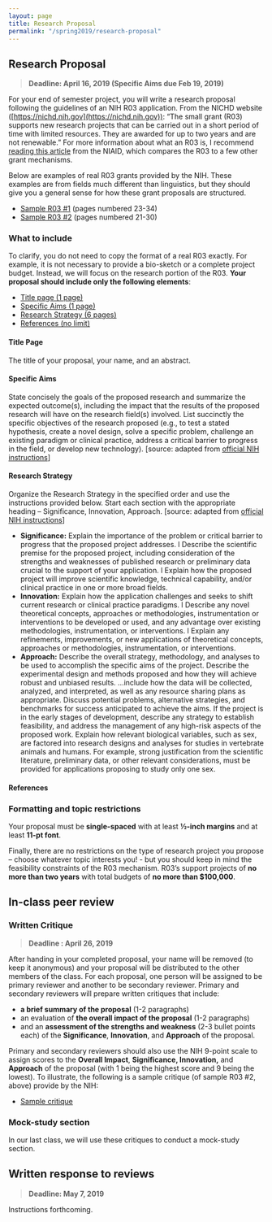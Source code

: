 ```yaml
---
layout: page
title: Research Proposal
permalink: "/spring2019/research-proposal"
---
```


## Research Proposal

> **Deadline: April 16, 2019 (Specific Aims due Feb 19, 2019)**

For your end of semester project, you will write a research proposal following the guidelines of an NIH R03 application. From the NICHD website ([https://nichd.nih.gov](https://nichd.nih.gov)): “The small grant (R03) supports new research projects that can be carried out in a short period of time with limited resources.  They are awarded for up to two years and are not renewable.”  For more information about what an R03 is, I recommend [reading this article](https://www.niaid.nih.gov/grants-contracts/research-project-grants) from the NIAID, which compares the R03 to a few other grant mechanisms.

Below are examples of real R03 grants provided by the NIH.  These examples are from fields much different than linguistics, but they should give you a general sense for how these grant proposals are structured.

* [Sample R03 #1](https://www.niaid.nih.gov/sites/default/files/1r03ai111416-01_karplus_sample_app.pdf) (pages numbered 23-34)
* [Sample R03 #2](https://www.niaid.nih.gov/sites/default/files/1r03ai111015-01_rappleye_full.pdf) (pages numbered 21-30)

### What to include
To clarify, you do not need to copy the format of a real R03 exactly.  For example, it is not necessary to provide a bio-sketch or a complete project budget.  Instead, we will focus on the research portion of the R03.  **Your proposal should include only the following elements**:

* [Title page (1 page)](#title-page)
* [Specific Aims (1 page)](#specific-aims)
* [Research Strategy (6 pages)](#research-strategy)
* [References (no limit)](#references)

#### Title Page
The title of your proposal, your name, and an abstract. 

#### Specific Aims
State concisely the goals of the proposed research and summarize the expected outcome(s), including the impact that the results of the proposed research will have on the research field(s) involved. List succinctly the specific objectives of the research proposed (e.g., to test a stated hypothesis, create a novel design, solve a specific problem, challenge an existing paradigm or clinical practice, address a critical barrier to progress in the field, or develop new technology).  [source: adapted from [official NIH instructions](https://grants.nih.gov/grants/how-to-apply-application-guide/forms-d/research-forms-d.pdf)] 

#### Research Strategy
Organize the Research Strategy in the specified order and use the instructions provided below. Start each section with the appropriate heading – Significance, Innovation, Approach. [source: adapted from [official NIH instructions](https://grants.nih.gov/grants/how-to-apply-application-guide/forms-d/research-forms-d.pdf)]     
* **Significance:** Explain the importance of the problem or critical barrier to progress that the proposed project addresses. l Describe the scientific premise for the proposed project, including consideration of the strengths and weaknesses of published research or preliminary data crucial to the support of your application. l Explain how the proposed project will improve scientific knowledge, technical capability, and/or clinical practice in one or more broad fields.
* **Innovation:** Explain how the application challenges and seeks to shift current research or clinical practice paradigms. l Describe any novel theoretical concepts, approaches or methodologies, instrumentation or interventions to be developed or used, and any advantage over existing methodologies, instrumentation, or interventions. l Explain any refinements, improvements, or new applications of theoretical concepts, approaches or methodologies, instrumentation, or interventions.
* **Approach:** Describe the overall strategy, methodology, and analyses to be used to accomplish the specific aims of the project. Describe the experimental design and methods proposed  and how they will achieve robust and unbiased results. …include how the data will be collected, analyzed, and interpreted, as well as any resource sharing plans as appropriate.  Discuss potential problems, alternative strategies, and benchmarks for success anticipated to achieve the aims.  If the project is in the early stages of development, describe any strategy to establish feasibility, and address the management of any high-risk aspects of the proposed work. Explain how relevant biological variables, such as sex, are factored into research designs and analyses for studies in vertebrate animals and humans. For example, strong justification from the scientific literature, preliminary data, or other relevant considerations, must be provided for applications proposing to study only one sex.

#### References

###  Formatting and topic restrictions
Your proposal must be **single-spaced** with at least **½-inch margins** and at least **11-pt font**.

Finally, there are no restrictions on the type of research project you propose – choose whatever topic interests you! - but you should keep in mind the feasibility constraints of the R03 mechanism.  R03’s support projects of **no more than two years** with total budgets of **no more than $100,000**.

## In-class peer review

### Written Critique

> **Deadline : April 26, 2019**

After handing in your completed proposal, your name will be removed (to keep it anonymous) and your proposal will be distributed to the other members of the class.  For each proposal, one person will be assigned to be primary reviewer and another to be secondary reviewer.  Primary and secondary reviewers will prepare written critiques that include:
*  **a brief summary of the proposal** (1-2 paragraphs)
* an evaluation of **the overall impact of the proposal** (1-2 paragraphs)
* and an **assessment of the strengths and weakness** (2-3 bullet points each) of the **Significance**, **Innovation**, and **Approach** of the proposal.

Primary and secondary reviewers should also use the NIH 9-point scale to assign scores to the **Overall Impact**, **Significance, Innovation,** and **Approach** of the proposal (with 1 being the highest score and 9 being the lowest).  To illustrate, the following is a sample critique (of sample R03 #2, above) provide by the NIH:

* [Sample critique](https://www.niaid.nih.gov/sites/default/files/1r03ai111015-01_rappleye_ss.pdf)

### Mock-study section

In our last class, we will use these critiques to conduct a mock-study section.

## Written response to reviews

> **Deadline: May 7, 2019**

Instructions forthcoming.
<!--stackedit_data:
eyJoaXN0b3J5IjpbMTA3MTIwNDM1NywxNzEzOTQ3MTcxLDEwMz
g1NjY4MjAsLTE0OTcyMjQ4MzcsLTU1NzM4NTk0MiwxMDUzMzky
NjAwLC04MjM5MTM2NiwtMjEzOTkxNTE2LDE3MjEyOTkxNl19
-->
